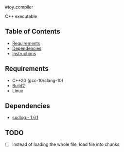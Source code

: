 #toy_compiler

C++ executable

## Table of Contents

* [Requirements](#Requirements)
* [Dependencies](#Dependencies)
* [Instructions](#Instructions)

## Requirements

* C++20 (gcc-10/clang-10)
* [Build2](https://build2.org/)
* Linux

## Dependencies

* [spdlog - 1.6.1](https://github.com/gabime/spdlog)

## TODO

* [ ] Instead of loading the whole file, load file into chunks

